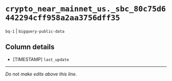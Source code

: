 # `crypto_near_mainnet_us._sbc_80c75d6442294cff958a2aa3756dff35`
`bq-1` | `bigquery-public-data`

## Column details
* [TIMESTAMP] `last_update`

-------------------------------------------------------------------------------
*Do not make edits above this line.*
